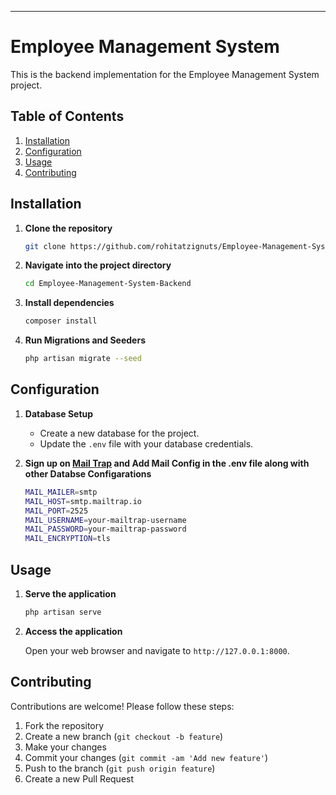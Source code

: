 ---

# Employee Management System

This is the backend implementation for the Employee Management System project.

## Table of Contents

1. [Installation](#installation)
2. [Configuration](#configuration)
3. [Usage](#usage)
4. [Contributing](#contributing)

## Installation

1. **Clone the repository**

    ```bash
    git clone https://github.com/rohitatzignuts/Employee-Management-System-Backend
    ```

2. **Navigate into the project directory**

    ```bash
    cd Employee-Management-System-Backend
    ```

3. **Install dependencies**

    ```bash
    composer install
    ```

4. **Run Migrations and Seeders**

    ```bash
    php artisan migrate --seed
    ```

## Configuration

1. **Database Setup**

    - Create a new database for the project.
    - Update the `.env` file with your database credentials.

2. **Sign up on [Mail Trap](https://mailtrap.io/ "Mail Trap") and Add Mail Config in the .env file along with other Databse Configarations**

    ```bash
    MAIL_MAILER=smtp
    MAIL_HOST=smtp.mailtrap.io
    MAIL_PORT=2525
    MAIL_USERNAME=your-mailtrap-username
    MAIL_PASSWORD=your-mailtrap-password
    MAIL_ENCRYPTION=tls
    ```

## Usage

1. **Serve the application**

    ```bash
    php artisan serve
    ```

2. **Access the application**

    Open your web browser and navigate to `http://127.0.0.1:8000`.

## Contributing

Contributions are welcome! Please follow these steps:

1. Fork the repository
2. Create a new branch (`git checkout -b feature`)
3. Make your changes
4. Commit your changes (`git commit -am 'Add new feature'`)
5. Push to the branch (`git push origin feature`)
6. Create a new Pull Request


